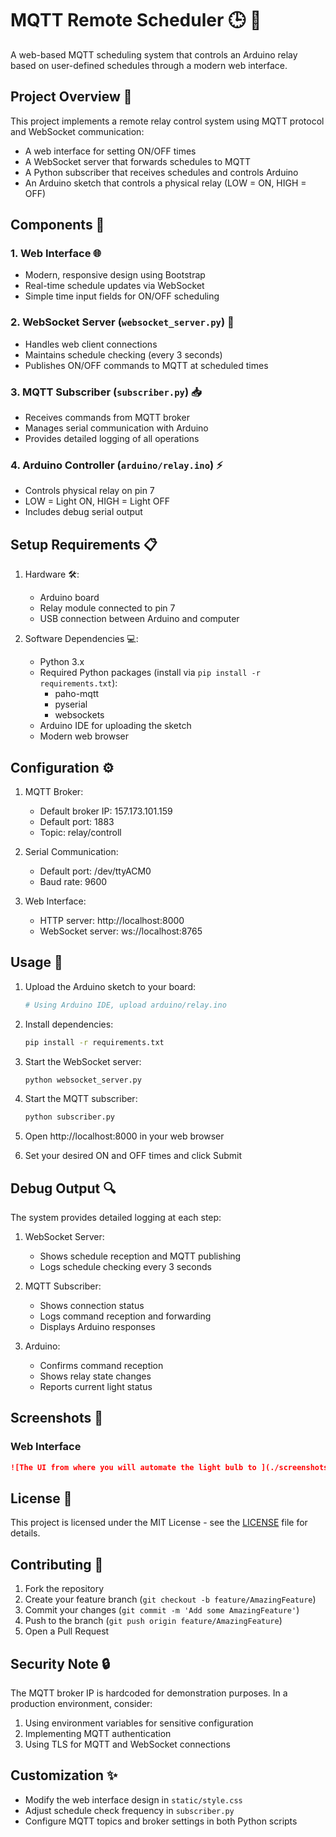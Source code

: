 # MQTT Remote Scheduler 🕒 🔌

A web-based MQTT scheduling system that controls an Arduino relay based on user-defined schedules through a modern web interface.

## Project Overview 🎯

This project implements a remote relay control system using MQTT protocol and WebSocket communication:
- A web interface for setting ON/OFF times
- A WebSocket server that forwards schedules to MQTT
- A Python subscriber that receives schedules and controls Arduino
- An Arduino sketch that controls a physical relay (LOW = ON, HIGH = OFF)

## Components 🔧

### 1. Web Interface 🌐
- Modern, responsive design using Bootstrap
- Real-time schedule updates via WebSocket
- Simple time input fields for ON/OFF scheduling

### 2. WebSocket Server (`websocket_server.py`) 🔄
- Handles web client connections
- Maintains schedule checking (every 3 seconds)
- Publishes ON/OFF commands to MQTT at scheduled times

### 3. MQTT Subscriber (`subscriber.py`) 📥
- Receives commands from MQTT broker
- Manages serial communication with Arduino
- Provides detailed logging of all operations

### 4. Arduino Controller (`arduino/relay.ino`) ⚡
- Controls physical relay on pin 7
- LOW = Light ON, HIGH = Light OFF
- Includes debug serial output

## Setup Requirements 📋

1. Hardware 🛠️:
   - Arduino board
   - Relay module connected to pin 7
   - USB connection between Arduino and computer

2. Software Dependencies 💻:
   - Python 3.x
   - Required Python packages (install via `pip install -r requirements.txt`):
     - paho-mqtt
     - pyserial
     - websockets
   - Arduino IDE for uploading the sketch
   - Modern web browser

## Configuration ⚙️

1. MQTT Broker:
   - Default broker IP: 157.173.101.159
   - Default port: 1883
   - Topic: relay/controll

2. Serial Communication:
   - Default port: /dev/ttyACM0
   - Baud rate: 9600

3. Web Interface:
   - HTTP server: http://localhost:8000
   - WebSocket server: ws://localhost:8765

## Usage 🚀

1. Upload the Arduino sketch to your board:
   ```bash
   # Using Arduino IDE, upload arduino/relay.ino
   ```

2. Install dependencies:
   ```bash
   pip install -r requirements.txt
   ```

3. Start the WebSocket server:
   ```bash
   python websocket_server.py
   ```

4. Start the MQTT subscriber:
   ```bash
   python subscriber.py
   ```

5. Open http://localhost:8000 in your web browser
6. Set your desired ON and OFF times and click Submit

## Debug Output 🔍

The system provides detailed logging at each step:

1. WebSocket Server:
   - Shows schedule reception and MQTT publishing
   - Logs schedule checking every 3 seconds

2. MQTT Subscriber:
   - Shows connection status
   - Logs command reception and forwarding
   - Displays Arduino responses

3. Arduino:
   - Confirms command reception
   - Shows relay state changes
   - Reports current light status

## Screenshots 📸

### Web Interface
```markdown
![The UI from where you will automate the light bulb to ](./screenshots/embedded.png)
```

## License 📄

This project is licensed under the MIT License - see the [LICENSE](LICENSE) file for details.

## Contributing 🤝

1. Fork the repository
2. Create your feature branch (`git checkout -b feature/AmazingFeature`)
3. Commit your changes (`git commit -m 'Add some AmazingFeature'`)
4. Push to the branch (`git push origin feature/AmazingFeature`)
5. Open a Pull Request

## Security Note 🔒

The MQTT broker IP is hardcoded for demonstration purposes. In a production environment, consider:
1. Using environment variables for sensitive configuration
2. Implementing MQTT authentication
3. Using TLS for MQTT and WebSocket connections

## Customization ✨

- Modify the web interface design in `static/style.css`
- Adjust schedule check frequency in `subscriber.py`
- Configure MQTT topics and broker settings in both Python scripts
